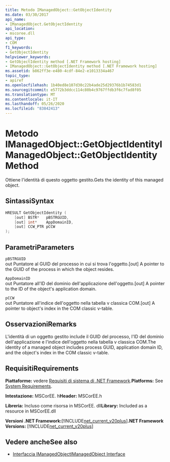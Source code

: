 ```yaml
---
title: Metodo IManagedObject::GetObjectIdentity
ms.date: 03/30/2017
api_name:
- IManagedObject.GetObjectIdentity
api_location:
- mscoree.dll
api_type:
- COM
f1_keywords:
- GetObjectIdentity
helpviewer_keywords:
- GetObjectIdentity method [.NET Framework hosting]
- IManagedObject::GetObjectIdentity method [.NET Framework hosting]
ms.assetid: b862ff3e-e480-4cdf-84e2-e1013334a467
topic_type:
- apiref
ms.openlocfilehash: 1b40ed8e107d30c22b4ade25d29376b1b74583d1
ms.sourcegitcommit: e5772b3ddcc114c80b4c9767ffdb3f6c7fad8f05
ms.translationtype: MT
ms.contentlocale: it-IT
ms.lasthandoff: 05/26/2020
ms.locfileid: "83842413"
---
```

# <a name="imanagedobjectgetobjectidentity-method"></a><span data-ttu-id="dba68-102">Metodo IManagedObject::GetObjectIdentity</span><span class="sxs-lookup"><span data-stu-id="dba68-102">IManagedObject::GetObjectIdentity Method</span></span>
<span data-ttu-id="dba68-103">Ottiene l'identità di questo oggetto gestito.</span><span class="sxs-lookup"><span data-stu-id="dba68-103">Gets the identity of this managed object.</span></span>  
  
## <a name="syntax"></a><span data-ttu-id="dba68-104">Sintassi</span><span class="sxs-lookup"><span data-stu-id="dba68-104">Syntax</span></span>  
  
```cpp  
HRESULT GetObjectIdentity (  
    [out] BSTR*   pBSTRGUID,  
    [out] int*    AppDomainID,  
    [out] CCW_PTR pCCW  
);  
```  
  
## <a name="parameters"></a><span data-ttu-id="dba68-105">Parametri</span><span class="sxs-lookup"><span data-stu-id="dba68-105">Parameters</span></span>  
 `pBSTRGUID`  
 <span data-ttu-id="dba68-106">out Puntatore al GUID del processo in cui si trova l'oggetto.</span><span class="sxs-lookup"><span data-stu-id="dba68-106">[out] A pointer to the GUID of the process in which the object resides.</span></span>  
  
 `AppDomainID`  
 <span data-ttu-id="dba68-107">out Puntatore all'ID del dominio dell'applicazione dell'oggetto.</span><span class="sxs-lookup"><span data-stu-id="dba68-107">[out] A pointer to the ID of the object's application domain.</span></span>  
  
 `pCCW`  
 <span data-ttu-id="dba68-108">out Puntatore all'indice dell'oggetto nella tabella v classica COM.</span><span class="sxs-lookup"><span data-stu-id="dba68-108">[out] A pointer to object's index in the COM classic v-table.</span></span>  
  
## <a name="remarks"></a><span data-ttu-id="dba68-109">Osservazioni</span><span class="sxs-lookup"><span data-stu-id="dba68-109">Remarks</span></span>  
 <span data-ttu-id="dba68-110">L'identità di un oggetto gestito include il GUID del processo, l'ID del dominio dell'applicazione e l'indice dell'oggetto nella tabella v classica COM.</span><span class="sxs-lookup"><span data-stu-id="dba68-110">The identity of a managed object includes process GUID, application domain ID, and the object's index in the COM classic v-table.</span></span>  
  
## <a name="requirements"></a><span data-ttu-id="dba68-111">Requisiti</span><span class="sxs-lookup"><span data-stu-id="dba68-111">Requirements</span></span>  
 <span data-ttu-id="dba68-112">**Piattaforme:** vedere [Requisiti di sistema di .NET Framework](../../get-started/system-requirements.md).</span><span class="sxs-lookup"><span data-stu-id="dba68-112">**Platforms:** See [System Requirements](../../get-started/system-requirements.md).</span></span>  
  
 <span data-ttu-id="dba68-113">**Intestazione:** MSCorEE. h</span><span class="sxs-lookup"><span data-stu-id="dba68-113">**Header:** MSCorEE.h</span></span>  
  
 <span data-ttu-id="dba68-114">**Libreria:** Incluso come risorsa in MSCorEE. dll</span><span class="sxs-lookup"><span data-stu-id="dba68-114">**Library:** Included as a resource in MSCorEE.dll</span></span>  
  
 <span data-ttu-id="dba68-115">**Versioni .NET Framework:**[!INCLUDE[net_current_v20plus](../../../../includes/net-current-v20plus-md.md)]</span><span class="sxs-lookup"><span data-stu-id="dba68-115">**.NET Framework Versions:** [!INCLUDE[net_current_v20plus](../../../../includes/net-current-v20plus-md.md)]</span></span>  
  
## <a name="see-also"></a><span data-ttu-id="dba68-116">Vedere anche</span><span class="sxs-lookup"><span data-stu-id="dba68-116">See also</span></span>

- [<span data-ttu-id="dba68-117">Interfaccia IManagedObject</span><span class="sxs-lookup"><span data-stu-id="dba68-117">IManagedObject Interface</span></span>](imanagedobject-interface.md)
